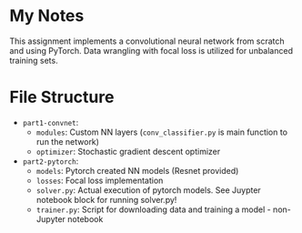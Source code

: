 # My Notes
This assignment implements a convolutional neural network from scratch and using PyTorch. Data wrangling with focal loss is utilized for unbalanced training sets.

# File Structure
- `part1-convnet`: 
    - `modules`: Custom NN layers (`conv_classifier.py` is main function to run the network)
    - `optimizer`: Stochastic gradient descent optimizer
- `part2-pytorch`:
    - `models`: Pytorch created NN models (Resnet provided)
    - `losses`: Focal loss implementation
    - `solver.py`: Actual execution of pytorch models. See Juypter notebook block for running solver.py!
    - `trainer.py`: Script for downloading data and training a model - non-Jupyter notebook
